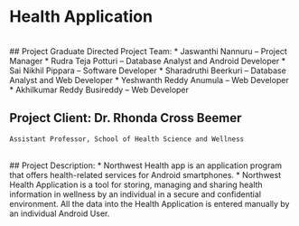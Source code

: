 # Health Application
<br>
## Project Graduate Directed Project Team: 
*	Jaswanthi Nannuru – Project Manager
*	Rudra Teja Potturi – Database Analyst and Android Developer
*	Sai Nikhil Pippara – Software Developer
* Sharadruthi Beerkuri – Database Analyst and Web Developer
*	Yeshwanth Reddy Anumula – Web Developer
*	Akhilkumar Reddy Busireddy – Web Developer
<br>

## Project Client: Dr. Rhonda Cross Beemer
    Assistant Professor, School of Health Science and Wellness 
<br>
## Project Description: 
*	Northwest Health app is an application program that offers health-related services for Android smartphones.
*	Northwest Health Application is a tool for storing, managing and sharing health information in wellness by an individual in a secure and   confidential environment. All the data into the Health Application is entered manually by an individual Android User.

